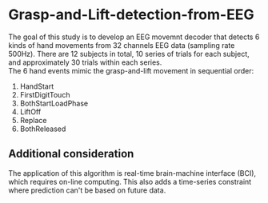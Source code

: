 # Grasp-and-Lift-detection-from-EEG

The goal of this study is to develop an EEG movemnt decoder that detects 6 kinds of hand movements from 32 channels EEG data (sampling rate 500Hz).
There are 12 subjects in total, 10 series of trials for each subject, and approximately 30 trials within each series. <br>
The 6 hand events mimic the grasp-and-lift movement in sequential order: 
1. HandStart
2. FirstDigitTouch
3. BothStartLoadPhase
4. LiftOff
5. Replace
6. BothReleased

## Additional consideration
The application of this algorithm is real-time brain-machine interface (BCI), which requires on-line computing. This also adds a time-series constraint where prediction can't be based on future data.
